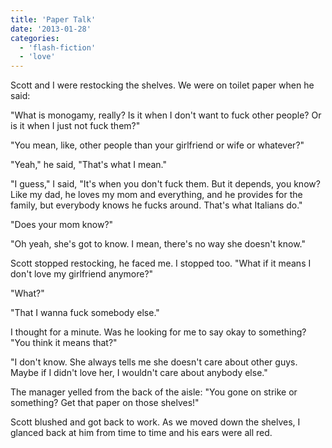 ```yaml
---
title: 'Paper Talk'
date: '2013-01-28'
categories:
  - 'flash-fiction'
  - 'love'
---
```


Scott and I were restocking the shelves. We were on toilet paper when he said:

<!-- truncate -->

"What is monogamy, really? Is it when I don't want to fuck other people? Or is
it when I just not fuck them?"

"You mean, like, other people than your girlfriend or wife or whatever?"

"Yeah," he said, "That's what I mean."

"I guess," I said, "It's when you don't fuck them. But it depends, you know?
Like my dad, he loves my mom and everything, and he provides for the family, but
everybody knows he fucks around. That's what Italians do."

"Does your mom know?"

"Oh yeah, she's got to know. I mean, there's no way she doesn't know."

Scott stopped restocking, he faced me. I stopped too. "What if it means I don't
love my girlfriend anymore?"

"What?"

"That I wanna fuck somebody else."

I thought for a minute. Was he looking for me to say okay to something? "You
think it means that?"

"I don't know. She always tells me she doesn't care about other guys. Maybe if I
didn't love her, I wouldn't care about anybody else."

The manager yelled from the back of the aisle: "You gone on strike or something?
Get that paper on those shelves!"

Scott blushed and got back to work. As we moved down the shelves, I glanced back
at him from time to time and his ears were all red.
